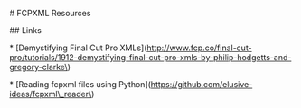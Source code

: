 \# FCPXML Resources

\#\# Links

\* \[Demystifying Final Cut Pro XMLs\]\(http://www.fcp.co/final-cut-pro/tutorials/1912-demystifying-final-cut-pro-xmls-by-philip-hodgetts-and-gregory-clarke\)

\* \[Reading fcpxml files using Python\]\(https://github.com/elusive-ideas/fcpxml\_reader\)

